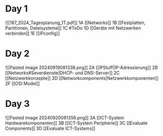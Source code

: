 # Day 1
![[187_2024_Tagesplanung_1T.pdf]]
1A [[Networks]]
1B [[Festplatten, Partitionen, Dateisysteme]]
1C #ToDo
1D [[Geräte mit Netzwerken verbinden]]
1E [[IPconfig]]
# Day 2
![[Pasted image 20240919081338.png]]
2A [[IPStuff|IP-Adressierung]]
2B [[Networks#Severdienste|DHCP- und DNS-Server]]
2C [[Netzwerkkonzepte]]
2D [[Networkcomponents|Netzwerkkomponenten]]
2F [[OSI Model]]
# Day 3
![[Pasted image 20240920081356.png]]
3A [[ICT-System Hardwarekomponenten]]
3B [[ICT-System Peripherie]]
3C [[Evaluate Components]]
3D [[Evaluate ICT-Systems]]
